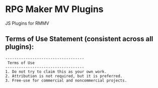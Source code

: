 # RPG Maker MV Plugins
JS Plugins for RMMV

## Terms of Use Statement (consistent across all plugins):
```
-----------------------------------
 Terms of Use
-----------------------------------
1. Do not try to claim this as your own work.
2. Attribution is not required, but it is preferred.
3. Free-use for commercial and noncommercial projects.
```

